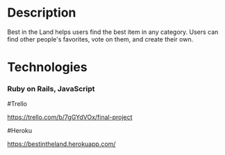 # Description
Best in the Land helps users find the best item in any category.  Users can find other people's favorites, vote on them, and create their own.  
 
# Technologies
### Ruby on Rails, JavaScript

#Trello

https://trello.com/b/7gGYdVOx/final-project

#Heroku

https://bestintheland.herokuapp.com/
